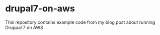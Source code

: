 # drupal7-on-aws
This repository contains example code from my blog post about running Druppal 7 on AWS
